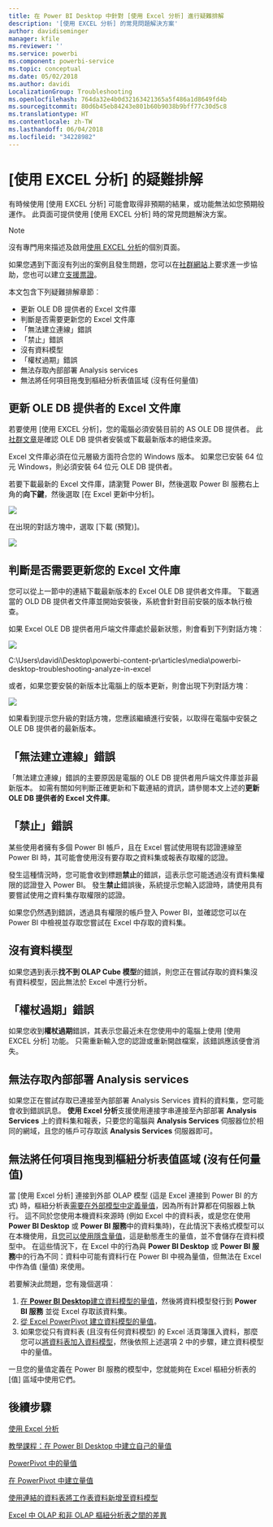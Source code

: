 ```yaml
---
title: 在 Power BI Desktop 中針對 [使用 Excel 分析] 進行疑難排解
description: '[使用 EXCEL 分析] 的常見問題解決方案'
author: davidiseminger
manager: kfile
ms.reviewer: ''
ms.service: powerbi
ms.component: powerbi-service
ms.topic: conceptual
ms.date: 05/02/2018
ms.author: davidi
LocalizationGroup: Troubleshooting
ms.openlocfilehash: 764da32e4b0d32163421365a5f486a1d8649fd4b
ms.sourcegitcommit: 80d6b45eb84243e801b60b9038b9bff77c30d5c8
ms.translationtype: HT
ms.contentlocale: zh-TW
ms.lasthandoff: 06/04/2018
ms.locfileid: "34228982"
---
```

# <a name="troubleshooting-analyze-in-excel"></a>[使用 EXCEL 分析] 的疑難排解
有時候使用 [使用 EXCEL 分析] 可能會取得非預期的結果，或功能無法如您預期般運作。 此頁面可提供使用 [使用 EXCEL 分析] 時的常見問題解決方案。

> [!NOTE]
> 沒有專門用來描述及啟用[使用 EXCEL 分析](service-analyze-in-excel.md)的個別頁面。
> 
> 如果您遇到下面沒有列出的案例且發生問題，您可以在[社群網站](http://community.powerbi.com/)上要求進一步協助，您也可以建立[支援票證](https://powerbi.microsoft.com/support/)。
> 
> 

本文包含下列疑難排解章節︰

* 更新 OLE DB 提供者的 Excel 文件庫
* 判斷是否需要更新您的 Excel 文件庫
* 「無法建立連線」錯誤
* 「禁止」錯誤
* 沒有資料模型
* 「權杖過期」錯誤
* 無法存取內部部署 Analysis services
* 無法將任何項目拖曳到樞紐分析表值區域 (沒有任何量值)

## <a name="update-excel-libraries-for-the-ole-db-provider"></a>更新 OLE DB 提供者的 Excel 文件庫
若要使用 [使用 EXCEL 分析]，您的電腦必須安裝目前的 AS OLE DB 提供者。 此[社群文章](http://community.powerbi.com/t5/Service/Analyze-in-Excel-Initialization-of-the-data-source-failed/m-p/30837#M8081)是確認 OLE DB 提供者安裝或下載最新版本的絕佳來源。

Excel 文件庫必須在位元層級方面符合您的 Windows 版本。 如果您已安裝 64 位元 Windows，則必須安裝 64 位元 OLE DB 提供者。

若要下載最新的 Excel 文件庫，請瀏覽 Power BI，然後選取 Power BI 服務右上角的**向下鍵**，然後選取 [在 Excel 更新中分析]。

![](media/desktop-troubleshooting-analyze-in-excel/tshoot-analyze-excel_1.png)

在出現的對話方塊中，選取 [下載 (預覽)]。

![](media/desktop-troubleshooting-analyze-in-excel/tshoot-analyze-excel_2.png)

## <a name="determining-whether-you-need-to-update-your-excel-libraries"></a>判斷是否需要更新您的 Excel 文件庫
您可以從上一節中的連結下載最新版本的 Excel OLE DB 提供者文件庫。 下載適當的 OLD DB 提供者文件庫並開始安裝後，系統會針對目前安裝的版本執行檢查。

如果 Excel OLE DB 提供者用戶端文件庫處於最新狀態，則會看到下列對話方塊︰

![](media/desktop-troubleshooting-analyze-in-excel/troubleshoot-analyze-excel_3.png)

C:\Users\davidi\Desktop\powerbi-content-pr\articles\media\powerbi-desktop-troubleshooting-analyze-in-excel

或者，如果您要安裝的新版本比電腦上的版本更新，則會出現下列對話方塊︰

![](media/desktop-troubleshooting-analyze-in-excel/troubleshoot-analyze-excel_2.png)

如果看到提示您升級的對話方塊，您應該繼續進行安裝，以取得在電腦中安裝之 OLE DB 提供者的最新版本。

## <a name="connection-cannot-be-made-error"></a>「無法建立連線」錯誤
「無法建立連線」錯誤的主要原因是電腦的 OLE DB 提供者用戶端文件庫並非最新版本。 如需有關如何判斷正確更新和下載連結的資訊，請參閱本文上述的**更新 OLE DB 提供者的 Excel 文件庫**。

## <a name="forbidden-error"></a>「禁止」錯誤
某些使用者擁有多個 Power BI 帳戶，且在 Excel 嘗試使用現有認證連線至 Power BI 時，其可能會使用沒有要存取之資料集或報表存取權的認證。

發生這種情況時，您可能會收到標題**禁止**的錯誤，這表示您可能透過沒有資料集權限的認證登入 Power BI。 發生**禁止**錯誤後，系統提示您輸入認證時，請使用具有要嘗試使用之資料集存取權限的認證。

如果您仍然遇到錯誤，透過具有權限的帳戶登入 Power BI，並確認您可以在 Power BI 中檢視並存取您嘗試在 Excel 中存取的資料集。

## <a name="no-data-models"></a>沒有資料模型
如果您遇到表示**找不到 OLAP Cube 模型**的錯誤，則您正在嘗試存取的資料集沒有資料模型，因此無法於 Excel 中進行分析。

## <a name="token-expired-error"></a>「權杖過期」錯誤
如果您收到**權杖過期**錯誤，其表示您最近未在您使用中的電腦上使用 [使用 EXCEL 分析] 功能。 只需重新輸入您的認證或重新開啟檔案，該錯誤應該便會消失。

## <a name="unable-to-access-on-premises-analysis-services"></a>無法存取內部部署 Analysis services
如果您正在嘗試存取已連接至內部部署 Analysis Services 資料的資料集，您可能會收到錯誤訊息。 **使用 Excel 分析**支援使用連接字串連接至內部部署 **Analysis Services** 上的資料集和報表，只要您的電腦與 **Analysis Services** 伺服器位於相同的網域，且您的帳戶可存取該 **Analysis Services** 伺服器即可。

## <a name="cant-drag-anything-to-the-pivottable-values-area-no-measures"></a>無法將任何項目拖曳到樞紐分析表值區域 (沒有任何量值)
當 [使用 Excel 分析] 連接到外部 OLAP 模型 (這是 Excel 連接到 Power BI 的方式) 時，樞紐分析表[需要在外部模型中定義量值](https://support.microsoft.com/kb/234700)，因為所有計算都在伺服器上執行。 這不同於您使用本機資料來源時 (例如 Excel 中的資料表，或是您在使用 **Power BI Desktop** 或 **Power BI 服務**中的資料集時)，在此情況下表格式模型可以在本機使用，且[您可以使用隱含量值](https://msdn.microsoft.com/library/gg399077.aspx)，這是動態產生的量值，並不會儲存在資料模型中。 在這些情況下，在 Excel 中的行為與 **Power BI Desktop** 或 **Power BI 服務**中的行為不同：資料中可能有資料行在 Power BI 中視為量值，但無法在 Excel 中作為值 (量值) 來使用。

若要解決此問題，您有幾個選項︰

1. [在 **Power BI Desktop**建立資料模型的量值](desktop-tutorial-create-measures.md)，然後將資料模型發行到 **Power BI 服務** 並從 Excel 存取該資料集。
2. [從 Excel PowerPivot 建立資料模型的量值](https://support.office.com/article/Create-a-Measure-in-Power-Pivot-d3cc1495-b4e5-48e7-ba98-163022a71198)。
3. 如果您從只有資料表 (且沒有任何資料模型) 的 Excel 活頁簿匯入資料，那麼您可以[將資料表加入資料模型](https://support.office.com/article/Add-worksheet-data-to-a-Data-Model-using-a-linked-table-d3665fc3-99b0-479d-ba09-a37640f5be42)，然後依照上述選項 2 中的步驟，建立資料模型中的量值。

一旦您的量值定義在 Power BI 服務的模型中，您就能夠在 Excel 樞紐分析表的 [值] 區域中使用它們。

## <a name="next-steps"></a>後續步驟
[使用 Excel 分析](service-analyze-in-excel.md)

[教學課程：在 Power BI Desktop 中建立自己的量值](desktop-tutorial-create-measures.md)

[PowerPivot 中的量值](https://msdn.microsoft.com/library/gg399077.aspx)

[在 PowerPivot 中建立量值](https://support.office.com/article/Create-a-Measure-in-Power-Pivot-d3cc1495-b4e5-48e7-ba98-163022a71198)

[使用連結的資料表將工作表資料新增至資料模型](https://support.office.com/article/Add-worksheet-data-to-a-Data-Model-using-a-linked-table-d3665fc3-99b0-479d-ba09-a37640f5be42)

[Excel 中 OLAP 和非 OLAP 樞紐分析表之間的差異](https://support.microsoft.com/kb/234700)

